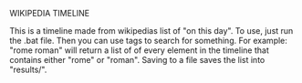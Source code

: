 WIKIPEDIA TIMELINE

This is a timeline made from wikipedias list of "on this day".
To use, just run the .bat file. Then you can use tags to search for something.
For example:
"rome roman" will return a list of of every element in the timeline that contains either "rome" or "roman".
Saving to a file saves the list into "results/".


